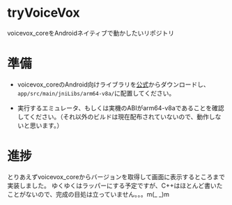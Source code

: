 # tryVoiceVox
voicevox_coreをAndroidネイティブで動かしたいリポジトリ

# 準備
- voicevox_coreのAndroid向けライブラリを[公式](https://github.com/VOICEVOX/voicevox_core/releases)からダウンロードし、`　app/src/main/jniLibs/arm64-v8a/`に配置してください。

- 実行するエミュレータ、もしくは実機のABIがarm64-v8aであることを確認してください。（それ以外のビルドは現在配布されていないので、動作しないと思います。）

# 進捗
とりあえずvoicevox_coreからバージョンを取得して画面に表示するところまで実装しました。
ゆくゆくはラッパーにする予定ですが、C++はほとんど書いたことがないので、完成の目処は立っていません。。。m(_ _)m
